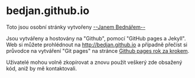 bedjan.github.io
=====================
Toto jsou osobní stránky vytvořeny [ --Janem Bednářem-- ](http://bedjan.github.io)

Jsou vytvářeny a hostovány na "Github",  pomocí "GitHub pages a Jekyll". Web si můžete prohlédnout na <http://bedjan.github.io>  a případně přečíst si průvodce na vytváření "Git pages" na stránce  [Github pages rok za krokem](http://jmcglone.com/guides/github-pages). 

Uživatelé mohou volně zkopírovat a znovu použít veškerý zde obsažený kód, aniž by mě kontaktovali.
